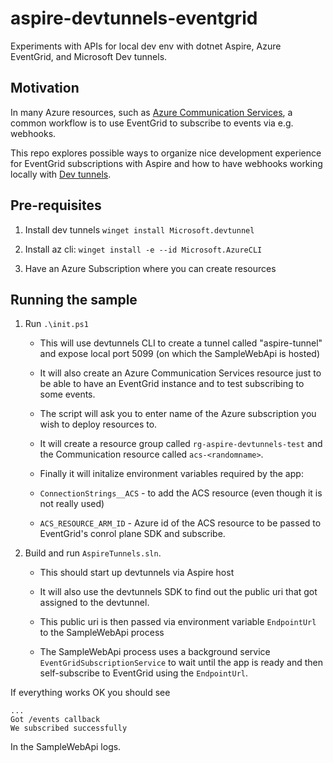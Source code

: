 # aspire-devtunnels-eventgrid

Experiments with APIs for local dev env with dotnet Aspire, Azure EventGrid, and Microsoft Dev tunnels.

## Motivation

In many Azure resources, such as [Azure Communication Services](https://learn.microsoft.com/azure/communication-services/overview),
a common workflow is to use EventGrid to subscribe to events via e.g. webhooks.

This repo explores possible ways to organize nice development experience for
EventGrid subscriptions with Aspire and how to have webhooks working locally
with [Dev tunnels](https://learn.microsoft.com/azure/developer/dev-tunnels/).

## Pre-requisites

1. Install dev tunnels `winget install Microsoft.devtunnel`

1. Install az cli: `winget install -e --id Microsoft.AzureCLI`

1. Have an Azure Subscription where you can create resources

## Running the sample

1. Run `.\init.ps1`
  
    * This will use devtunnels CLI to create a tunnel called "aspire-tunnel" and
      expose local port 5099 (on which the SampleWebApi is hosted)

    * It will also create an Azure Communication Services resource just to be able
      to have an EventGrid instance and to test subscribing to some events.

    * The script will ask you to enter name of the Azure subscription you wish
      to deploy resources to.

    * It will create a resource group called `rg-aspire-devtunnels-test` and the
      Communication resource called `acs-<randomname>`.

    * Finally it will initalize environment variables required by the app:

    * `ConnectionStrings__ACS` - to add the ACS resource (even though it is not
      really used)

    * `ACS_RESOURCE_ARM_ID` - Azure id of the ACS resource to be passed to EventGrid's
      conrol plane SDK and subscribe.

1. Build and run `AspireTunnels.sln`.

    * This should start up devtunnels via Aspire host
    
    * It will also use the devtunnels SDK to find out the public uri that got assigned
      to the devtunnel.

    * This public uri is then passed via environment variable `EndpointUrl` to
      the SampleWebApi process

    * The SampleWebApi process uses a background service `EventGridSubscriptionService`
      to wait until the app is ready and then self-subscribe to EventGrid using the
      `EndpointUrl`.

If everything works OK you should see 

```
...
Got /events callback
We subscribed successfully
```

In the SampleWebApi logs.
